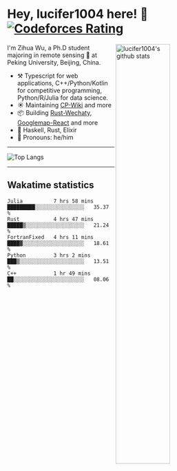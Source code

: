 # Hey, lucifer1004 here! :wave: [![Codeforces Rating](https://cfrating.ihcr.top/?user=lucifer1004&style=flat-square)](https://codeforces.com/profile/lucifer1004)

<img width="50%" align="right" alt="lucifer1004's github stats" src="https://github-readme-stats.vercel.app/api?username=lucifer1004&show_icons=true">

I'm Zihua Wu, a Ph.D student majoring in remote sensing :satellite: at Peking University, Beijing, China.

- :hammer_and_pick: Typescript for web applications, C++/Python/Kotlin for competitive programming, Python/R/Julia for data science.
- :sunny: Maintaining [CP-Wiki](https://cp-wiki.vercel.app) and more 
- :package: Building [Rust-Wechaty](https://github.com/wechaty/rust-wechaty), [Googlemap-React](https://github.com/googlemap-react/googlemap-react) and more
- :seedling: Haskell, Rust, Elixir
- :man: Pronouns: he/him

---

![Top Langs](https://github-readme-stats.vercel.app/api/top-langs/?username=lucifer1004&layout=compact)

---

## Wakatime statistics

<!--START_SECTION:waka-->
```text
Julia          7 hrs 58 mins   █████████░░░░░░░░░░░░░░░░   35.37 % 
Rust           4 hrs 47 mins   █████▒░░░░░░░░░░░░░░░░░░░   21.24 % 
FortranFixed   4 hrs 11 mins   ████▓░░░░░░░░░░░░░░░░░░░░   18.61 % 
Python         3 hrs 2 mins    ███▒░░░░░░░░░░░░░░░░░░░░░   13.51 % 
C++            1 hr 49 mins    ██░░░░░░░░░░░░░░░░░░░░░░░   08.06 % 
```
<!--END_SECTION:waka-->
